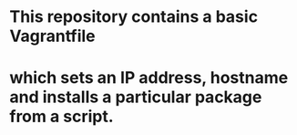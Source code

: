 # This repository contains a  basic Vagrantfile 
# which sets an IP address, hostname and installs a particular package from a script. 
